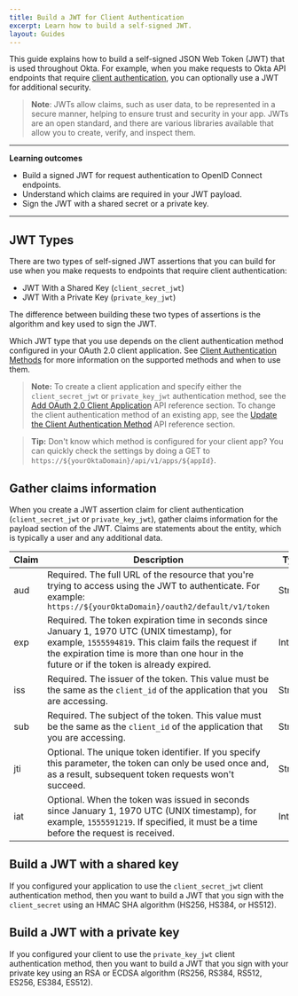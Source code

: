 ```yaml
---
title: Build a JWT for Client Authentication
excerpt: Learn how to build a self-signed JWT.
layout: Guides
---
```



This guide explains how to build a self-signed JSON Web Token (JWT) that is used throughout Okta. For example, when you make requests to Okta API endpoints that require [client authentication](/docs/reference/api/oidc/#client-authentication-methods), you can optionally use a JWT for additional security.

> **Note**: JWTs allow claims, such as user data, to be represented in a secure manner, helping to ensure trust and security in your app. JWTs are an open standard, and there are various libraries available that allow you to create, verify, and inspect them.

---

**Learning outcomes**

* Build a signed JWT for request authentication to OpenID Connect endpoints.
* Understand which claims are required in your JWT payload.
* Sign the JWT with a shared secret or a private key.

---

## JWT Types

There are two types of self-signed JWT assertions that you can build for use when you make requests to endpoints that require client authentication:

* JWT With a Shared Key (`client_secret_jwt`)
* JWT With a Private Key (`private_key_jwt`)

The difference between building these two types of assertions is the algorithm and key used to sign the JWT.

Which JWT type that you use depends on the client authentication method configured in your OAuth 2.0 client application. See [Client Authentication Methods](/docs/reference/api/oidc/#client-authentication-methods) for more information on the supported methods and when to use them.

> **Note:** To create a client application and specify either the `client_secret_jwt` or `private_key_jwt` authentication method, see the [Add OAuth 2.0 Client Application](/docs/reference/api/apps/#add-oauth-2-0-client-application) API reference section. To change the client authentication method of an existing app, see the [Update the Client Authentication Method](/docs/reference/api/apps/#update-the-client-authentication-method) API reference section.

> **Tip:** Don't know which method is configured for your client app? You can quickly check the settings by doing a GET to `https://${yourOktaDomain}/api/v1/apps/${appId}`.

## Gather claims information

When you create a JWT assertion claim for client authentication (`client_secret_jwt` or `private_key_jwt`), gather claims information for the payload section of the JWT. Claims are statements about the entity, which is typically a user and any additional data. 

| Claim    | Description                                                  | Type        |
|----------|--------------------------------------------------------------|-------------|
| aud      | Required. The full URL of the resource that you're trying to access using the JWT to authenticate. For example: `https://${yourOktaDomain}/oauth2/default/v1/token` | String  |
| exp      | Required. The token expiration time in seconds since January 1, 1970 UTC (UNIX timestamp), for example, `1555594819`. This claim fails the request if the expiration time is more than one hour in the future or if the token is already expired.            | Integer     |
| iss      | Required. The issuer of the token. This value must be the same as the `client_id` of the application that you are accessing.  | String      |
| sub      | Required. The subject of the token. This value must be the same as the `client_id` of the application that you are accessing. | String       |
| jti      | Optional. The unique token identifier. If you specify this parameter, the token can only be used once and, as a result, subsequent token requests won't succeed. | String    |
| iat      | Optional. When the token was issued in seconds since January 1, 1970 UTC (UNIX timestamp), for example, `1555591219`. If specified, it must be a time before the request is received. | Integer     |

## Build a JWT with a shared key

If you configured your application to use the `client_secret_jwt` client authentication method, then you want to build a JWT that you sign with the `client_secret` using an HMAC SHA algorithm (HS256, HS384, or HS512).

<StackSelector snippet="createclientsecretjwt" noSelector />

## Build a JWT with a private key

If you configured your client to use the `private_key_jwt` client authentication method, then you want to build a JWT that you sign with your private key using an RSA or ECDSA algorithm (RS256, RS384, RS512, ES256, ES384, ES512).

<StackSelector snippet="createprivatekeyjwt" noSelector />
